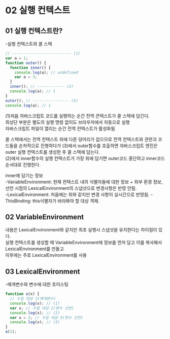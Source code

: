 # 02 실행 컨텍스트  
## 01 실행 컨텍스트란?  
-실행 컨텍스트와 콜 스택  
```js
// -------------------------- (1)
var a = 1;
function outer() {
  function inner() {
    console.log(a); // undefined
    var a = 3;
  }
  inner(); // ------------ (2)
  console.log(a); // 1
}
outer(); // ---------------- (3)
console.log(a); // 1
```
(1)처음 자바스크립트 코드를 실행하는 순간 전역 콘텍스트가 콜 스택에 담긴다.  
최상단 부분은 별도의 실행 명령 없이도 브라우저에서 자동으로 실행  
자바스크립트 파일이 열리는 순간 전역 컨텍스트가 활성화됨  

콜 스택에서는 전역 컨텍스트 외에 다른 덩어리가 없으므로 전역 컨텍스트와 관련괴 코드들을 순차적으로 진행하다가
(3)에서 outer함수를 호출하면 자바스크립트 엔진은 outer 실행 컨텍스트를 생성한 후 콜 스택에 담는다.  
(2)에서 inner함수의 실행 컨텍스트가 가장 위에 담기면 outer코드 중단하고 inner코드 순서대로 진행한다.

inner에 담기는 정보  
-VariableEnvironment: 현재 컨텍스트 내의 식별자들에 대한 정보 + 외부 환경 정보, 선언 시점의 LexicalEnvironment의 스냅샷으로 변경사항은 반영 안됨.  
-LexicalEnvironment: 처음에는 위와 같지만 변경 사항이 실시간으로 반영됨.
-ThisBinding: this식별자가 바라봐야 할 대상 객체.

## 02 VariableEnvironment
내용은 LexicalEnvironment와 같지만 최초 실행시 스냅샷을 유지한다는 차이점이 있다.  
실행 컨텍스트를 생성할 때 VariableEnvironment에 정보를 먼저 담고 이를 복사해서 LexicalEnvironment를 만들고  
이후에는 주로 LexicalEnvironment를 사용  

## 03 LexicalEnvironment  
-매개변수와 변수에 대한 호이스팅  
```js
function a(x) {
  // 수집 대상 1(매개변수)
  console.log(x); // (1)
  var x; // 수집 대상 2(변수 선언)
  console.log(x); // (2)
  var x = 2; // 수집 대상 3(변수 선언)
  console.log(x); // (3)
}
a(1);
```
